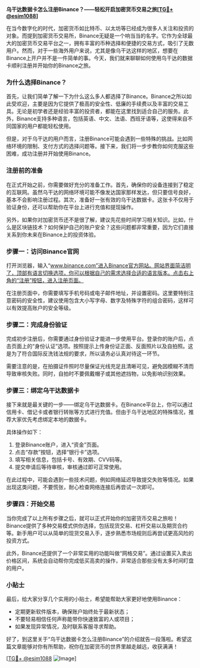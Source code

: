 **乌干达数据卡怎么注册Binance？——轻松开启加密货币交易之旅[[TG💪+ @esim1088](https://t.me/s/esim1088)]**

在当今数字化的时代，加密货币如比特币、以太坊等已经成为很多人关注和投资的对象。而提到加密货币交易所，Binance无疑是一个响当当的名字。它作为全球最大的加密货币交易平台之一，拥有丰富的币种选择和便捷的交易方式，吸引了无数用户。然而，对于一些海外用户来说，尤其是像乌干达这样的地区，想要在Binance上开户并不是一件简单的事。今天，我们就来聊聊如何使用乌干达的数据卡顺利注册并开始你的Binance之旅。

### 为什么选择Binance？

首先，让我们简单了解一下为什么这么多人都选择了Binance。Binance之所以如此受欢迎，主要是因为它提供了极高的安全性、低廉的手续费以及丰富的交易工具。无论是初学者还是经验丰富的投资者，都能在这里找到适合自己的服务。此外，Binance支持多种语言，包括英语、中文、法语、西班牙语等，这使得来自不同国家的用户都能轻松使用。

但是，对于乌干达的用户而言，注册Binance可能会遇到一些特殊的挑战。比如网络环境的限制、支付方式的选择问题等。接下来，我们将一步步教你如何克服这些困难，成功注册并开始使用Binance。

### 注册前的准备

在正式开始之前，你需要做好充分的准备工作。首先，确保你的设备连接到了稳定的互联网。虽然乌干达的网络环境可能不像发达国家那样发达，但只要信号良好，基本不会影响注册过程。其次，准备好一张有效的乌干达数据卡。这张卡不仅用于验证身份，还可以帮助你在平台上进行充值和提现操作。

另外，如果你对加密货币还不是很了解，建议先花些时间学习相关知识。比如，什么是区块链技术？如何保护自己的账户安全？这些问题都非常重要，因为它们直接关系到你未来在Binance上的投资体验。

### 步骤一：访问Binance官网

打开浏览器，输入“www.binance.com”进入Binance官方网站。网站界面简洁明了，顶部有语言切换选项，你可以根据自己的需求选择合适的语言版本。点击右上角的“注册”按钮，进入注册页面。

在注册页面中，你需要填写手机号码或电子邮件地址，并设置密码。这里要特别注意密码的安全性，建议使用包含大小写字母、数字及特殊字符的组合密码，这样可以有效提高账户的安全等级。

### 步骤二：完成身份验证

完成初步注册后，你需要通过身份验证才能进一步使用平台。登录你的账户后，点击页面上的“身份认证”选项。按照提示上传身份证正面、反面照片以及自拍照。这是为了符合国际反洗钱法规的要求，所以请务必认真对待这一环节。

需要注意的是，在拍摄证件照时尽量保证光线充足且清晰可见，避免因模糊不清而导致审核失败。同时，自拍时不要佩戴帽子或其他遮挡物，以免影响识别效果。

### 步骤三：绑定乌干达数据卡

接下来就是最关键的一步——绑定乌干达数据卡。在Binance平台上，你可以通过信用卡、借记卡或者银行转账等方式进行充值。但由于乌干达地区的特殊情况，推荐大家优先考虑绑定本地的数据卡。

具体操作如下：
1. 登录Binance账户，进入“资金”页面。
2. 点击“存款”按钮，选择“银行卡”选项。
3. 填写相关信息，包括卡号、有效期、CVV码等。
4. 提交申请后等待审核，审核通过即可正常使用。

在此过程中，可能会遇到一些技术问题，例如网络延迟导致提交失败等情况。如果出现这类问题，不要慌张，耐心检查网络连接后再尝试一次即可。

### 步骤四：开始交易

当你完成了以上所有步骤之后，就可以正式开始你的加密货币交易之旅啦！Binance提供了多种交易模式供你选择，包括现货交易、杠杆交易以及期货合约等。新手用户可以从简单的现货交易入手，逐步熟悉市场规则后再尝试更高风险的投资方式。

此外，Binance还提供了一个非常实用的功能叫做“网格交易”。通过设置买入卖出价格区间，系统会自动帮你完成低买高卖的操作，非常适合那些没有太多时间盯盘的用户。

### 小贴士

最后，给大家分享几个实用的小贴士，希望能帮助大家更好地使用Binance：
- 定期更新软件版本，确保账户始终处于最新状态；
- 不要轻易相信任何声称能带你快速致富的人或项目；
- 如果发现异常情况，及时联系客服寻求帮助。

好了，到这里关于“乌干达数据卡怎么注册Binance”的介绍就告一段落啦。希望这篇文章能够对你有所帮助，祝你在加密货币的世界里越走越远，收获满满！

[[TG💪+ @esim1088](https://t.me/s/esim1088) ![Image](https://i.postimg.cc/4NQfJmqS/Snipaste-2025-05-13-00-14-12.png)]